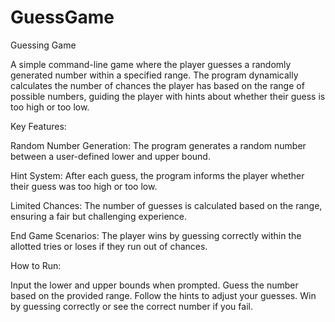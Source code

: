 # GuessGame
Guessing Game

A simple command-line game where the player guesses a randomly generated number within a specified range. The program dynamically calculates the number of chances the player has based on the range of possible numbers, guiding the player with hints about whether their guess is too high or too low.

Key Features:

Random Number Generation: The program generates a random number between a user-defined lower and upper bound.

Hint System: After each guess, the program informs the player whether their guess was too high or too low.

Limited Chances: The number of guesses is calculated based on the range, ensuring a fair but challenging experience.

End Game Scenarios: The player wins by guessing correctly within the allotted tries or loses if they run out of chances.

How to Run:

Input the lower and upper bounds when prompted.
Guess the number based on the provided range.
Follow the hints to adjust your guesses.
Win by guessing correctly or see the correct number if you fail.
